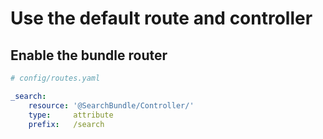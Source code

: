 # Use the default route and controller

## Enable the bundle router

```yaml
# config/routes.yaml

_search:
    resource: '@SearchBundle/Controller/'
    type:     attribute
    prefix:   /search
```